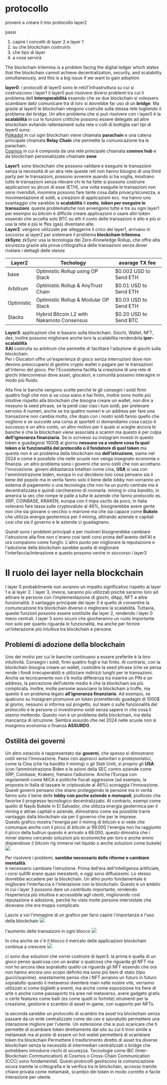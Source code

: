 # protocollo

proverò a creare il mio protocollo layer2

passi

1. capire i concetti di layer 2 e layer 1
2. su che blockchain costruirlo
3. che tipo di layer
4. a cosa servirà

The blockchain trilemma is a problem facing the digital ledger which states that the blockchain cannot achieve decentralization, security, and scalability simultaneously.
and this is a big issue if we want to gain adoption

**layer0**: i protocolli di layer0 sono le reti/l'infrastruttura su cui si costruiscono i layer1
il layer0 può risolvere diversi problemi tra cui il problema dell **Interoperabilità** essendo che se due blockchain si volessero scambiare dati/ comunicare tra di loro si dovrebbe far uso di un **bridge**.
Ma grazie al layer0 le blockchain vengono costruite sulla stessa rete togliendo il problema dei bridge.
Un altro problema che si può risolvere con i layer0 è la **scalabilità** in cui le funzioni crititche possono essere delegate ad altre blockchain evitando rallentamenti sulla rete o colli di bottiglia
vari tipi di layer0 sono: <br>
[Polkadot](https://assets.polkadot.network/Polkadot-whitepaper.pdf) in cui ogni blockchain viene chiamata **parachain** e una catena principale chiamata
**Relay Chain** che permette la comunicazione tra le parachain. <br>
[Cosmos](https://gateway.pinata.cloud/ipfs/QmWXkzM74FCiERdZ1WrU33cqdStUK9dz1A8oEvYcnBAHeo) in cui è composta da una rete principale chiamata **cosmos hub** e da
blockchain personalizzate chiamate **zone**

**Layer1**: sono blockchain che possono validare e eseguire le transazioni senza la necessità di un atra rete
queste reti non hanno bisogno di una third party per le transaizoni, possono avvenire quando si ha voglia, mostrano tutte le transazioni senza rilevare chi le ha fatte
si possono costruire applicazioni su alcuni di esse (ETH), una volta eseguite le transazioni non sono riversibili, insomma possono fare tante cosa dalla privacy/sicurezza, a movimentazione
di soldi, a creazioni di applicazioni ecc. ma hanno uno svantaggio che sarebbe la **scalabilità** il **costo**, **token per eseguire le transazioni**.
queste problematiche non avvengono tutte e tre su ogni layer1 per esempio su bitcoin è difficile creare applicazioni o usare altri token essendo che accetta solo BTC
su eth il costo delle transazioni è alto e più si usa la rete e più le ffes (gas) diventano alte.  
**Layer2**: vengono utilizzate per alleggerire il crico dei layer1, arrivano in soccorso ai layer2 per sistemare il problema **blockchain trilemma**. <br>
**zkSync** zkSync usa la tecnologia dei Zero-Knowledge Rollup, che offre alta sicurezza grazie alla prova crittografica delle transazioni senza dover rivelare i dettagli delle stesse

| Layer2     | Techology                                 | avarage TX fee         |
| ---------- | ----------------------------------------- | ---------------------- |
| base       | Optimistic Rollup using OP Stack          | $0.002 USD to Send ETH |
| Arbitrum   | Optimistic Rollup & AnyTrust Chain        | $0.01 USD to Send ETH  |
| Optimistic | Optimistic Rollup & Modular OP Stack      | $0.03 USD to Send ETH  |
| Stacks     | Hybrid Bitcoin L2 with Nakamoto Consensus | $0.20 USD to Send BTC  |

**Layer3**: applicazioni che si basano sulla blockchain. Giochi, Wallet, NFT, dex, inoltre possono migliorare anche loro la scalabilita rendendola **iper-scalabilità** <br>
**XAI** costruita su arbitrum che permette di facilitare l'adozione di giochi sulla blockchain. <br>
Per i Giocatori offre un'esperienza di gioco senza interruzioni dove non devono preoccuparsi di gestire crypto wallet o pagare per le transazioni all'interno del gioco.
Per l'Ecosistema facilita la creazione di una rete di giochi interconnessi dove asset, giocatori, e comunità possono interagire in modo più fluido.

Alla fine le banche vengono scelte perchè te gli consegni i soldi firmi quattro fogli che non si sa cosa siano e hai finito, inoltre sono molte più intuitive rispetto
alla blockchain che bisogna creare un wallet, non dire a nessuno la seed phrase, se la perdi ciao ciao i tuoi soldi, per prelevare servono 4 numeri, anche se tra quattro
numeri e un address per fare una transazione non cambia molto, che dopo con i nostri soldi fanno quello che vogliono e se succede una corsa ai sportelli ci domandiamo cosa cazzo è successo è un altro conto, un altro motivo per
il quale si sceglie ancora le banche è che la blockchain viene associata a scamm ma questo è per colpa **dell'ignoranza finanziaria**. Se io scrivessi su instagram
investi in questo token e guadagerai 1000$ al giorno **nessuno va a vedere cosa fa quel token o le funzionalità del protocollo o il fondatore di quel token** ma
questo non è un problema della blockchain ma **dell'istruzione**, siamo nel 2024 e come è possibile che nelle scuole non venga insegnato economia o finanzia.
un altro problema sono i governi che sono ostili che non accettano l'innovazione. goveni abbastanza totalitari come cina, **USA** si usa con l'amministrazione biden,
europa in cui decidono loro cosa pensano sia il bene del popolo ma in verita fanno solo il bene delle lobby non vorranno un sistema di pagamento o una tecnologia che
non ha un punto centrale ma è decentralizzata e quindi cercheranno di rovinarla. mining in cina bandito, in america la sec che rompe le palle a tutte le aziende
che fanno protocollo es. XRP, COINBASE, KRAKEN, europa con il mipa uscito da poco, in italia volevano fare tassa sulle cryptovalute al 46%, bisognerebbe avere gente
non che sia giovane o vecchio o marrone ma che sia capace come **Bukele** che utilizza energia geotermica per il mining, attirando aziende e capitali cosi che sia il
governo e le aziende ci guadagnano.

Questi sono i problemi principali e per risolveri bisognerebbe cambiare l'istruzione alla fine non c'erano cosi tanti corsi prima dell'avento dell'AI e ora compaiono
come funghi.
L'altro punto per migliorare la reputazione e l'adozione della blockchain sarebbe quella di migliorare l'interfaccia/interazione e questo possono venire in soccorso i
layer3

# Il ruolo dei layer nella blockchain

I layer 0 probabilmente non avranno un impatto significativo rispetto ai layer 1 e ai layer 2. I layer 3, invece, saranno più utilizzati poiché saranno
loro ad attirare le persone con l’implementazione di giochi, dApp, NFT e altre funzionalità.
Il vantaggio principale dei layer 0 è quello di consentire la comunicazione tra blockchain diverse o migliorare la scalabilità. Tuttavia, queste
funzioni possono essere sostituite dai layer 2, rendendo i layer 0 meno centrali.
I layer 3 sono sicuro che giocheranno un ruolo importante non solo per quanto riguarda le funzionalità, ma anche per fornire un’interazione più intuitiva tra blockchain e persone.

## Problemi di adozione della blockchain

Uno dei motivi per cui le banche continuano a essere preferite è la loro intuitività. Consegni i soldi, firmi quattro fogli e hai finito.
Al contrario, con la blockchain bisogna creare un wallet, custodire la seed phrase (che se persa rende i fondi irrecuperabili) e utilizzare indirizzi lunghi per le transazioni. Anche se tecnicamente non c’è molta differenza tra
inserire un PIN e un address, la percezione dell’utente medio è che la blockchain sia più complicata. Inoltre, molte persone associano la blockchain a truffe, ma questo è un problema legato **all’ignoranza finanziaria**.
Ad esempio, se qualcuno su Instagram promuove un token promettendo guadagni di 1000$ al giorno, nessuno si informa sul progetto, sul team o sulle funzionalità del protocollo e le persone ci investiranno soldi senza sapere in che cosa li stanno mettendo.
Questo non è un problema della blockchain, ma della mancanza di istruzione. Sembra assurdo che nel 2024 nelle scuole non si insegnino economia o finanza **ASSURDO**.

## Ostilità dei governi

Un altro ostacolo è rappresentato dai **governi**, che spesso si dimostrano ostili verso l’innovazione. Paesi con approcci autoritari o protezionistici, come la Cina (che ha bandito il mining) o gli Stati Uniti, si proprio gli **USA**
(con l’amministrazione Biden e le azioni della SEC contro aziende come XRP, Coinbase, Kraken), frenano l’adozione. Anche l’Europa con regolamenti come MiCA e politiche fiscali aggressive (ad esempio, la proposta in Italia di tassare le criptovalute al 46%) scoraggia l’innovazione.
Questi governi pensano che stiano proteggendo le persone ma in verità fanno solo il bene delle **lobby con poche aziende e monopoli**, piuttosto che favorire il progresso tecnologico decentralizzato. Al contrario, esempi come quello di Nayib Bukele in El Salvador, che utilizza energia
geotermica per il mining e attrae capitali e aziende, dimostrano come sia possibile trarre vantaggio dalla blockchain sia per il governo che per le imprese. <br>
Questo grafico mostra l'energia per il mining di bitcoin e si vede che comunque anche con il picco di bitcoin ai 99.000 l'energia non ha raggiunto il picco della bullrun quando è arrivato a 68.000, questo dimostra che i miner stanno cercando soluzioni più economiche per loro e anche emno dispendiose (i bitcoin rig immersi nel liquido o anche soluzioni come bukele)
![](energia.png)

Per risolvere i problemi, **sarebbe necessario delle riforme e cambiare mentalità**. <br>
è necessario cambiare l’istruzione. Prima dell’era dell’intelligenza artificiale, i corsi sull’AI erano quasi inesistenti, e oggi sono diffusissimi. Lo stesso dovrebbe accadere per la blockchain.
Un altro punto fondamentale è migliorare l’interfaccia e l’interazione con la blockchain. Questo è un ambito in cui i layer 3 possono dare un contributo importante, rendendo l’esperienza più intuitiva e accessibile agli utenti,
migliorando così reputazione e adozione, perchè ho visto molte persone intervistate che dicevano che era troppo complicato

Lascio a voi l'immagine di un grafico per farvi capire l'importanza e l'uso della blockchain
![](0_yavXZlh5Q0XS0xp6.jpg)

l'aumento delle transaizoni in ogni blocco
![](transazioni_blocco.png)

In cina anche se c'è il blocco il mercato delle applicazioni blockchain continua a crescere
![](image.png)


ci sono due soluzioni che vorrei costruire di layer3.
la prima è quella di un gioco penso qualcosa con un avatar o qualcosa che riguarda gli NFT ma non ho ancora idea sopratutto quello ce riguarda 
gli NFT essendo che ora non hanno ancora uno scopo definito ma sono più beni di stato (tipo gucci/suprime). 
onestamente penso che i NFT avranno un futuro in futuro sopratutto quando il metaverso dventerà main nelle nostre vite, verranno 
utilizzati si come biglietti a eventi, ma anche come esposizione tra fiere di arte o anche come passaporto tra aree nel metaverso,
avere gadgets gratis o certe features come balli (es come quelli in fortnite)
strumenti per la creazione, gestione e scambio di asset in-game, con supporto per NFTs. 

la seconda sarebbe un protocollo di scambio tra asset tra blockchain senza passare da un ente centralizzato come dei cex e
sporatutto permettere una interazione migliore per l'utente.
Un estensione che si può scaricare che ti permette di scambiare token direttamente dal sito su cui ti trovi simile a metamask 
ma al posto di essere un hot wallet permetterà di scambiare token tra blockchain 
Permettere il trasferimento diretto di asset tra diverse blockchain senza la necessità di intermediari centralizzati o bridge che potrebbero 
introdurre rischi di sicurezza.
Tecnologie come IBC (Inter-Blockchain Communication) di Cosmos o Cross-Chain Communication (CCC) sono fondamentali. Questi protocolli gestiscono la 
comunicazione sicura tramite la crittografia e la verifica tra le blockchain, accesso tramite chiave privata come metamask,
scambio dei token in modo corretto e facile interazione per utente.

